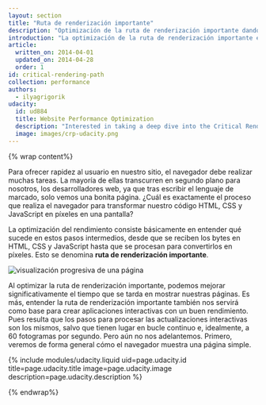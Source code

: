 ```yaml
---
layout: section
title: "Ruta de renderización importante"
description: "Optimización de la ruta de renderización importante dando prioridad a la visualización de contenido relacionada con la acción principal que el usuario quiere realizar en una página"
introduction: "La optimización de la ruta de renderización importante es fundamental para mejorar el rendimiento de las páginas. Nuestro objetivo es priorizar y mostrar el contenido relacionado con la acción principal que el usuario quiere realizar en una página."
article:
  written_on: 2014-04-01
  updated_on: 2014-04-28
  order: 1
id: critical-rendering-path
collection: performance
authors:
  - ilyagrigorik
udacity:
  id: ud884
  title: Website Performance Optimization
  description: "Interested in taking a deep dive into the Critical Rendering Path? Check out or companion course and learn how the browser converts HTML, CSS, and JavaScript to pixels on the screen, how to use DevTools to measure performance, and how to optimize the Critical Rendering Path of your pages."
  image: images/crp-udacity.png
---
```

{% wrap content%}

Para ofrecer rapidez al usuario en nuestro sitio, el navegador debe realizar muchas tareas. La mayoría de ellas transcurren en segundo plano para nosotros, los desarrolladores web, ya que tras escribir el lenguaje de marcado, solo vemos una bonita página. ¿Cuál es exactamente el proceso que realiza el navegador para transformar nuestro código HTML, CSS y JavaScript en píxeles en una pantalla?

La optimización del rendimiento consiste básicamente en entender qué sucede en estos pasos intermedios, desde que se reciben los bytes en HTML, CSS y JavaScript hasta que se procesan para convertirlos en píxeles. Esto se denomina **ruta de renderización importante**.

<img src="images/progressive-rendering.png" class="center" alt="visualización progresiva de una página">

Al optimizar la ruta de renderización importante, podemos mejorar significativamente el tiempo que se tarda en mostrar nuestras páginas. Es más, entender la ruta de renderización importante también nos servirá como base para crear aplicaciones interactivas con un buen rendimiento. Pues resulta que los pasos para procesar las actualizaciones interactivas son los mismos, salvo que tienen lugar en bucle continuo e, idealmente, a 60 fotogramas por segundo. Pero aún no nos adelantemos. Primero, veremos de forma general cómo el navegador muestra una página simple.

{% include modules/udacity.liquid uid=page.udacity.id title=page.udacity.title image=page.udacity.image description=page.udacity.description %}

{% endwrap%}

